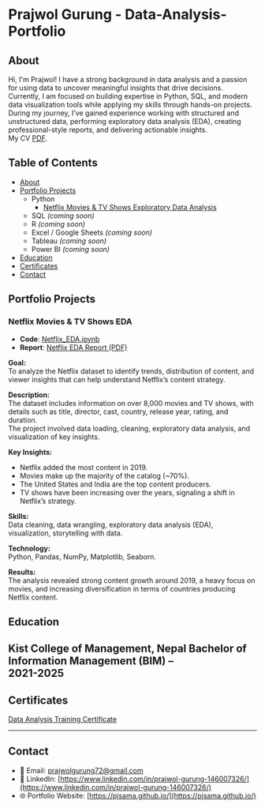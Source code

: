 # Prajwol Gurung - Data-Analysis-Portfolio
## About
Hi, I'm Prajwol! I have a strong background in data analysis and a passion for using data to uncover meaningful insights that drive decisions. Currently, I am focused on building expertise in Python, SQL, and modern data visualization tools while applying my skills through hands-on projects.  
During my journey, I’ve gained experience working with structured and unstructured data, performing exploratory data analysis (EDA), creating professional-style reports, and delivering actionable insights.  
My CV [PDF](https://github.com/pjsama/Data-Analysis-Portfolio/blob/main/Prajwol's%20CV.pdf).

## Table of Contents
- [About](https://github.com/pjsama/Data-Analysis-Portfolio/blob/main/README.md#about)
- [Portfolio Projects](https://github.com/pjsama/Data-Analysis-Portfolio#portfolio-projects) 
  - Python  
    - [Netflix Movies & TV Shows Exploratory Data Analysis](https://github.com/pjsama/Data-Analysis-Portfolio#netflix-movies--tv-shows-eda)  
  - SQL *(coming soon)*  
  - R *(coming soon)*  
  - Excel / Google Sheets *(coming soon)*  
  - Tableau *(coming soon)*  
  - Power BI *(coming soon)*  
- [Education](https://github.com/pjsama/Data-Analysis-Portfolio#education)  
- [Certificates](https://github.com/pjsama/Data-Analysis-Portfolio#education)  
- [Contact](https://github.com/pjsama/Data-Analysis-Portfolio#contact)  
## Portfolio Projects  

### Netflix Movies & TV Shows EDA  

- **Code**: [Netflix_EDA.ipynb](https://github.com/pjsama/Portfolio-Project/blob/main/Netflix_Data_Analysis.ipynb)  
- **Report**: [Netflix EDA Report (PDF)](https://github.com/pjsama/Portfolio-Project/blob/main/netflix-eda-report.pdf)  

**Goal:**  
To analyze the Netflix dataset to identify trends, distribution of content, and viewer insights that can help understand Netflix’s content strategy.  

**Description:**  
The dataset includes information on over 8,000 movies and TV shows, with details such as title, director, cast, country, release year, rating, and duration.  
The project involved data loading, cleaning, exploratory data analysis, and visualization of key insights.  

**Key Insights:**  
- Netflix added the most content in 2019.  
- Movies make up the majority of the catalog (~70%).  
- The United States and India are the top content producers.  
- TV shows have been increasing over the years, signaling a shift in Netflix’s strategy.  

**Skills:**  
Data cleaning, data wrangling, exploratory data analysis (EDA), visualization, storytelling with data.  

**Technology:**  
Python, Pandas, NumPy, Matplotlib, Seaborn.  

**Results:**  
The analysis revealed strong content growth around 2019, a heavy focus on movies, and increasing diversification in terms of countries producing Netflix content.

## Education
Kist College of Management, Nepal
Bachelor of Information Management (BIM) –   
2021-2025
---

## Certificates
[Data Analysis Training Certificate](https://www.mindrisers.com.np/certificate/validate/MR-81009-DA)

---

## Contact
- 📧 Email: prajwolgurung72@gmail.com  
- 💼 LinkedIn: [https://www.linkedin.com/in/prajwol-gurung-146007326/](https://www.linkedin.com/in/prajwol-gurung-146007326/)  
- 🌐 Portfolio Website: [https://pjsama.github.io/](https://pjsama.github.io/) 
